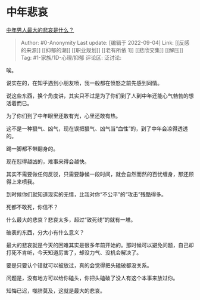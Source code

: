 # 中年悲哀
[中年男人最大的悲哀是什么？](https://www.zhihu.com/question/522873114/answer/2659834718)

> Author: #0-Anonymity
> Last update: [编辑于 2022-09-04]
> Link: [[反感的来源]] [[抑郁的潮]] [[职业规划]] [[老有所依 1]] [[悲欣交集]] [[解压]]
> Tag: #1-家族/1D-心理/抑郁
> 评论区:
> 泛讨论:

唉。

说实在的，在知乎遇到小朋友喷，我一般都在愤怒之前先感到同情。

说这些东西，换个角度讲，其实只不过是为了你们到了人到中年还能心气勃勃的想活着而已。

为了你们到了中年眼里还敢有光，心里还敢有热。

这不是一种狠气、凶气，现在误把狠气、凶气当“血性”的，到了中年会凉得透透的。

踢一脚都不带翻身的。

现在怼得越凶的，难事来得会越快。

其实不需要做任何反驳，只需要静候一段时间，就会自然而然的百忧缠身，那还顾得上来喷我。

到时候你们就知道现实的无情，比我对你“不公平”的“攻击”残酷得多。

死都不敢死，你信不？

什么最大的悲哀？悲哀太多，超过“致死线”的就有一堆。

破表的东西，分大小有什么意义？

最大的悲哀就是今天的困难其实是很多年前开始的。那时候可以避免问题，自己却打死不肯听，今天知道厉害了，却没力气、没机会解决了。

要是只要认个错就可以被放过，真的会觉得把头磕破都没关系。

问题是，没有地方可以给你磕头，你把头磕破了没人有这个本事来放过你。

知悔已迟，噬脐莫及，这就是最大的悲哀。

